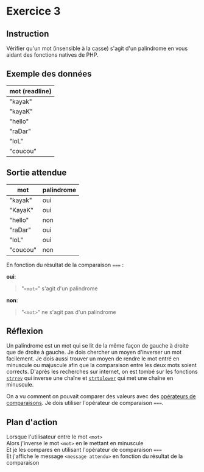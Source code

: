 # Exercice 3

## Instruction

Vérifier qu'un mot (insensible à la casse) s'agit d'un palindrome en vous aidant
des fonctions natives de PHP.

## Exemple des données

| mot (readline) |
| -------------- |
| "kayak"        |
| "kayaK"        |
| "hello"        |
| "raDar"        |
| "loL"          |
| "coucou"       |

## Sortie attendue

| mot      | palindrome |
| -------- | ---------- |
| "kayak"  | oui        |
| "KayaK"  | oui        |
| "hello"  | non        |
| "raDar"  | oui        |
| "loL"    | oui        |
| "coucou" | non        |

En fonction du résultat de la comparaison `===` :

**oui**:

> "`<mot>`" s'agit d'un palindrome

**non**:

> "`<mot>`" ne s'agit pas d'un palindrome

## Réflexion

Un palindrome est un mot qui se lit de la même façon de gauche à droite que de
droite à gauche. Je dois chercher un moyen d'inverser un mot facilement. Je dois
aussi trouver un moyen de rendre le mot entré en minuscule ou majuscule afin que
la comparaison entre les deux mots soient corrects. D'après les recherches sur
internet, on est tombé sur les fonctions
[`strrev`](https://www.php.net/manual/fr/function.strrev.php) qui inverse une
chaîne et [`strtolower`](https://www.php.net/manual/fr/function.strtolower.php)
qui met une chaîne en minuscule.

On a vu comment on pouvait comparer des valeurs avec des [opérateurs de comparaisons](https://www.php.net/manual/fr/language.operators.comparison.php).
Je dois utiliser l'opérateur de comparaison `===`.

## Plan d'action

Lorsque l'utilisateur entre le mot `<mot>`  
Alors j'inverse le mot `<mot>` en le mettant en minuscule  
Et je les compares en utilisant l'opérateur de comparaison `===`  
Et j'affiche le message `<message attendu>` en fonction du résultat de la comparaison
